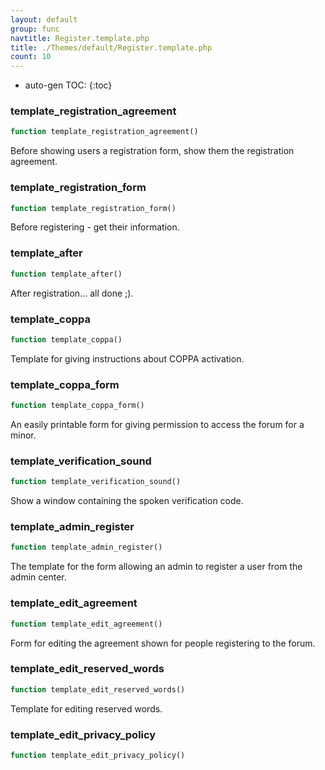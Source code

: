 ```yaml
---
layout: default
group: func
navtitle: Register.template.php
title: ./Themes/default/Register.template.php
count: 10
---
```

* auto-gen TOC:
{:toc}
### template_registration_agreement

```php
function template_registration_agreement()
```
Before showing users a registration form, show them the registration agreement.



### template_registration_form

```php
function template_registration_form()
```
Before registering - get their information.



### template_after

```php
function template_after()
```
After registration... all done ;).



### template_coppa

```php
function template_coppa()
```
Template for giving instructions about COPPA activation.



### template_coppa_form

```php
function template_coppa_form()
```
An easily printable form for giving permission to access the forum for a minor.



### template_verification_sound

```php
function template_verification_sound()
```
Show a window containing the spoken verification code.



### template_admin_register

```php
function template_admin_register()
```
The template for the form allowing an admin to register a user from the admin center.



### template_edit_agreement

```php
function template_edit_agreement()
```
Form for editing the agreement shown for people registering to the forum.



### template_edit_reserved_words

```php
function template_edit_reserved_words()
```
Template for editing reserved words.



### template_edit_privacy_policy

```php
function template_edit_privacy_policy()
```
